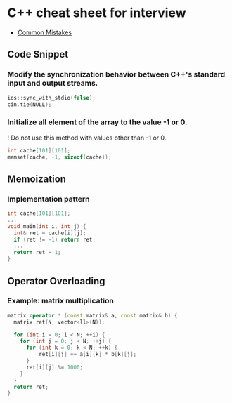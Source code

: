 # C++ cheat sheet for interview

- [Common Mistakes](common_mistakes.md)

## Code Snippet

### Modify the synchronization behavior between C++'s standard input and output streams. 

```cpp
ios::sync_with_stdio(false);
cin.tie(NULL);
```

### Initialize all element of the array to the value -1 or 0.

! Do not use this method with values other than -1 or 0.

```cpp
int cache[101][101];
memset(cache, -1, sizeof(cache));
```

## Memoization

### Implementation pattern

```cpp
int cache[101][101];
...
void main(int i, int j) {
  int& ret = cache[i][j];
  if (ret != -1) return ret;
  ...
  return ret = 1;
}
```

## Operator Overloading

### Example: matrix multiplication

```cpp
matrix operator * (const matrix& a, const matrix& b) {
  matrix ret(N, vector<ll>(N));

  for (int i = 0; i < N; ++i) {
    for (int j = 0; j < N; ++j) {
      for (int k = 0; k < N; ++k) {
          ret[i][j] += a[i][k] * b[k][j];
      }
      ret[i][j] %= 1000;
    }
  }
  return ret;
}
```
